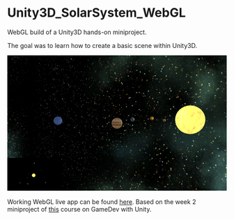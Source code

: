 # Unity3D_SolarSystem_WebGL
WebGL build of a Unity3D hands-on miniproject.

The goal was to learn how to create a basic scene within Unity3D.

![Unity3D Game Snapshot](gameSnapshot.png "Unity3D Game Snapshot")

Working WebGL live app can be found [here](https://romxz-unity3d-tut-solar-system-toy.glitch.me). Based on the week 2 miniproject of [this](https://www.coursera.org/learn/game-development) course on GameDev with Unity.
